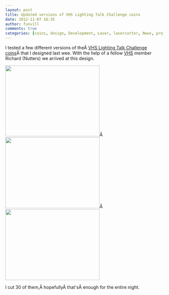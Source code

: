 ```yaml
---
layout: post
title: Updated versions of VHS Lighting Talk Challenge coins
date: 2012-11-07 16:35
author: funvill
comments: true
categories: [coins, design, Development, Laser, lasercutter, News, projects, shhh, VHS]
---
```

I tested a few different versions of theÂ <a href="http://www.abluestar.com/blog/vhs-lighting-talk-challenge-coins-super-happy-hacker-house/">VHS Lighting Talk Challenge coins</a>Â that I designed last wee. With the help of a fellow <a href="http://vancouver.hackspace.ca/">VHS</a> member Richard (Nutters) we arrived at this design.

<a href="http://www.abluestar.com/blog/wp-content/uploads/2012/11/2012-11-06-22.42.25.jpg"><img class="alignnone size-medium wp-image-2946" title="2012-11-06 22.42.25" src="http://www.abluestar.com/blog/wp-content/uploads/2012/11/2012-11-06-22.42.25-300x225.jpg" alt="" width="300" height="225" /></a>Â <a href="http://www.abluestar.com/blog/wp-content/uploads/2012/11/2012-11-06-22.40.38.jpg"><img class="alignnone size-medium wp-image-2948" title="2012-11-06 22.40.38" src="http://www.abluestar.com/blog/wp-content/uploads/2012/11/2012-11-06-22.40.38-300x225.jpg" alt="" width="300" height="225" /></a>Â <a href="http://www.abluestar.com/blog/wp-content/uploads/2012/11/2012-11-07-08.38.28.jpg"><img class="alignnone size-medium wp-image-2947" title="2012-11-07 08.38.28" src="http://www.abluestar.com/blog/wp-content/uploads/2012/11/2012-11-07-08.38.28-300x225.jpg" alt="" width="300" height="225" /></a>

I cut 30 of them,Â hopefullyÂ that'sÂ enough for the entire night.
